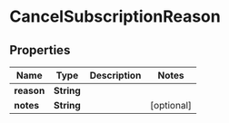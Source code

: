 

# CancelSubscriptionReason

## Properties

Name | Type | Description | Notes
------------ | ------------- | ------------- | -------------
**reason** | **String** |  | 
**notes** | **String** |  |  [optional]




